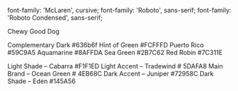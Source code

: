 <link href="https://fonts.googleapis.com/css?family=McLaren|Roboto|Roboto+Condensed" rel="stylesheet">

<style>
@import url('https://fonts.googleapis.com/css?family=McLaren|Roboto|Roboto+Condensed');
</style>

font-family: 'McLaren', cursive;
font-family: 'Roboto', sans-serif;
font-family: 'Roboto Condensed', sans-serif;

Chewy
Good Dog

Complementary
Dark          #636b6f
Hint of Green #FCFFFD
Puerto Rico   #59C9A5
Aquamarine    #8AFFDA
Sea Green     #2B7C62
Red Robin     #7C311E

Light Shade – Cabarra #F1F1ED
Light Accent – Tradewind # 5DAFA8
Main Brand – Ocean Green # 4EB68C
Dark Accent – Juniper #72958C
Dark Shade – Eden #145A56
